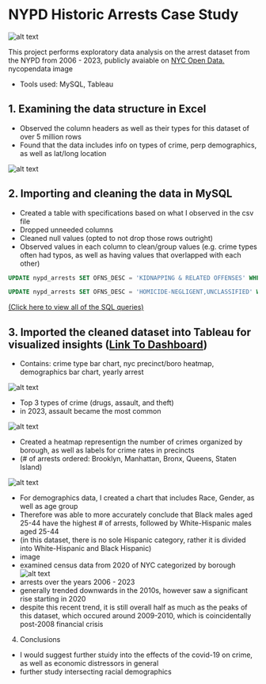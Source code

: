 # NYPD Historic Arrests Case Study
![alt text](link_to_image)

This project performs exploratory data analysis on the arrest dataset from the NYPD from 2006 - 2023, publicly avaiable on [NYC Open Data.](https://data.cityofnewyork.us/Public-Safety/NYPD-Arrests-Data-Historic-/8h9b-rp9u/about_data)
nycopendata image
- Tools used: MySQL, Tableau

## 1. Examining the data structure in Excel
- Observed the column headers as well as their types for this dataset of over 5 million rows
- Found that the data includes info on types of crime, perp demographics, as well as lat/long location

![alt text](link_to_image)

## 2. Importing and cleaning the data in MySQL
- Created a table with specifications based on what I observed in the csv file
- Dropped unneeded columns
- Cleaned null values (opted to not drop those rows outright)
- Observed values in each column to clean/group values (e.g. crime types often had typos, as well as having values that overlapped with each other)
```SQL
UPDATE nypd_arrests SET OFNS_DESC = 'KIDNAPPING & RELATED OFFENSES' WHERE OFNS_DESC = 'KIDNAPPING' OR OFNS_DESC = 'KIDNAPPING AND RELATED OFFENSES';

UPDATE nypd_arrests SET OFNS_DESC = 'HOMICIDE-NEGLIGENT,UNCLASSIFIED' WHERE OFNS_DESC = 'HOMICIDE-NEGLIGENT,UNCLASSIFIE';
```
[(Click here to view all of the SQL queries)](https://github.com/kennyhj/nypd_arrests/blob/main/nypd_arrests.sql)


## 3. Imported the cleaned dataset into Tableau for visualized insights ([Link To Dashboard](https://public.tableau.com/app/profile/kenny.jeong/viz/NYPDHistoricArrests/NYPDArrestDashboard))
- Contains: crime type bar chart, nyc precinct/boro heatmap, demographics bar chart, yearly arrest

![alt text](link_to_image)
- Top 3 types of crime (drugs, assault, and theft)
- in 2023, assault became the most common


![alt text](link_to_image)
- Created a heatmap representign the number of crimes organized by borough, as well as labels for crime rates in precincts
- (# of arrests ordered: Brooklyn, Manhattan, Bronx, Queens, Staten Island)

![alt text](link_to_image)
- For demographics data, I created a chart that includes Race, Gender, as well as age group
- Therefore was able to more accurately conclude that Black males aged 25-44 have the highest # of arrests, followed by White-Hispanic males aged 25-44
- (in this dataset, there is no sole Hispanic category, rather it is divided into White-Hispanic and Black Hispanic)
- image
- examined census data from 2020 of NYC categorized by borough
![alt text](link_to_image)
- arrests over the years 2006 - 2023
- generally trended downwards in the 2010s, however saw a significant rise starting in 2020
- despite this recent trend, it is still overall half as much as the peaks of this dataset, which occured around 2009-2010, which is coincidentally post-2008 financial crisis

4. Conclusions
- I would suggest further stuidy into the effects of the covid-19 on crime, as well as economic distressors in general
- further study intersecting racial demographics
